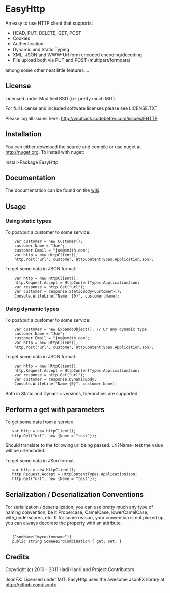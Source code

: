 # EasyHttp



An easy to use HTTP client that supports:

* HEAD, PUT, DELETE, GET, POST
* Cookies
* Authentication
* Dynamic and Static Typing
* XML, JSON and WWW-Url form encoded encoding/decoding
* File upload both via PUT and POST (multipart/formdata)

among some other neat little features....

## License

Licensed under Modified BSD (i.e. pretty much MIT). 

For full License and included software licenses please see LICENSE.TXT


Please log all issues here: http://youtrack.codebetter.com/issues/EHTTP

## Installation

You can either download the source and compile or use nuget at http://nuget.org. To install with nuget:

  Install-Package EasyHttp

## Documentation

The documentation can be found on the [wiki](https://github.com/hhariri/EasyHttp/wiki). 

## Usage

### Using static types 

To post/put a customer to  some service: 

  
```
	var customer = new Customer(); 
	customer.Name = "Joe"; 
	customer.Email = "joe@smith.com";
	var http = new HttpClient();
	http.Post("url", customer, HttpContentTypes.ApplicationJson);
```
 
To get some data in JSON format:

```
	var http = new HttpClient();
	http.Request.Accept = HttpContentTypes.ApplicationJson;
	var response = http.Get("url");
	var customer = response.StaticBody<Customer>();
	Console.WriteLine("Name: {0}", customer.Name);
```

### Using dynamic  types

To post/put a customer to  some service: 

```
	var customer = new ExpandoObject(); // Or any dynamic type
	customer.Name = "Joe";
	customer.Email = "joe@smith.com";
	var http = new HttpClient();
	http.Post("url", customer, HttpContentTypes.ApplicationJson);
```
 
To get some data in JSON format:


```
	var http = new HttpClient();
	http.Request.Accept = HttpContentTypes.ApplicationJson;
	var response = http.Get("url");
	var customer = response.DynamicBody;
	Console.WriteLine("Name {0}", customer.Name);
```

Both in Static and Dynamic versions, hierarchies are supported.

## Perform a get with parameters

To get some data from a service

 ```
	var http = new HttpClient();
	http.Get("url", new {Name = "test"});
```

Should translate to the following url being passed. url?Name=test the value will be urlencoded.

To get some data in JSon format.

 ```
	var http = new HttpClient();
	http.Request.Accept = HttpContentTypes.ApplicationJson;
	http.Get("url", new {Name = "test"});
```


## Serialization / Deserialization Conventions

For serialization / deserialization, you can use pretty much any type of naming convention, be it Propercase, CamelCase, lowerCamelCase, with_underscores, etc. If for some reason, your convention is not picked up, you can always decorate the property with an attribute:

```
 
   [JsonName("mycustomname")] 
   public string SomeWeirdCombination { get; set; }
```

## Credits

Copyright (c) 2010 - 2011 Hadi Hariri and Project Contributors

JsonFX: Licensed under MIT. EasyHttp uses the awesome JsonFX library at http://github.com/jsonfx
